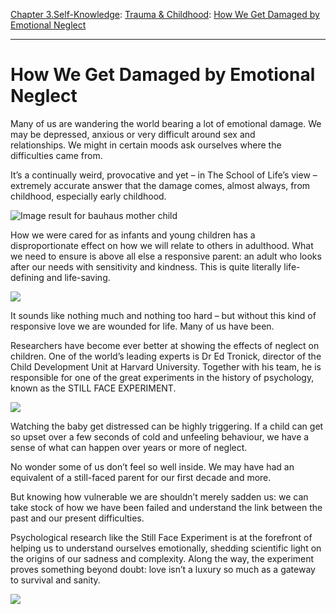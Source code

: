 [Chapter 3.Self-Knowledge](https://www.theschooloflife.com/thebookoflife/category/self-knowledge/): [Trauma & Childhood](https://www.theschooloflife.com/thebookoflife/category/self-knowledge/trauma-childhood/): [How We Get Damaged by Emotional Neglect](https://www.theschooloflife.com/thebookoflife/emotional-neglect/)

* * *

# How We Get Damaged by Emotional Neglect

Many of us are wandering the world bearing a lot of emotional damage.&nbsp;We may be depressed, anxious or very difficult around sex and relationships.&nbsp;We might in certain moods ask ourselves where the difficulties came from.

It’s a continually weird, provocative and yet – in The School of Life’s view – extremely accurate answer that the damage comes, almost always, from childhood, especially early childhood.

![Image result for bauhaus mother child](https://i.pinimg.com/originals/37/a2/e7/37a2e7bc49da184506e59170250f397a.jpg)

How we were cared for as infants and young children has a disproportionate effect on how we will relate to others in adulthood.&nbsp;What we need to ensure is above all else a responsive parent: an adult who looks after our needs with sensitivity and kindness. This is quite literally life-defining and life-saving.&nbsp;

[![](https://img.youtube.com/vi/9FeTK7ZXmVI/0.jpg)](https://www.youtube.com/embed/9FeTK7ZXmVI '')

It sounds like nothing much and nothing too hard – but without this kind of responsive love we are wounded for life.&nbsp;Many of us have been.

Researchers have become ever better at showing the effects of neglect on children.&nbsp;One of the world’s leading experts is Dr Ed Tronick, director of the Child Development Unit at Harvard University. Together with his team, he is responsible for one of the great experiments in the history of psychology, known as the STILL FACE EXPERIMENT.

[![](https://img.youtube.com/vi/apzXGEbZht0/0.jpg)](https://www.youtube.com/embed/apzXGEbZht0 '')

Watching the baby get distressed can be highly triggering. If a child can get so upset over a few seconds of cold and unfeeling behaviour, we have a sense of what can happen over years or more of neglect.

No wonder some of us don’t feel so well inside. We may have had an equivalent of a still-faced parent for our first decade and more.

But knowing how vulnerable we are shouldn’t merely sadden us: we can take stock of how we have been failed and understand the link between the past and our present difficulties.

Psychological research like the Still Face Experiment is at the forefront of helping us to understand ourselves emotionally, shedding scientific light on the origins of our sadness and complexity.&nbsp;Along the way, the experiment proves something beyond doubt: love isn’t a luxury so much as a gateway to survival and sanity.

[![](https://img.youtube.com/vi/aymvX-OrlS0/0.jpg)](https://www.youtube.com/embed/aymvX-OrlS0 '')
